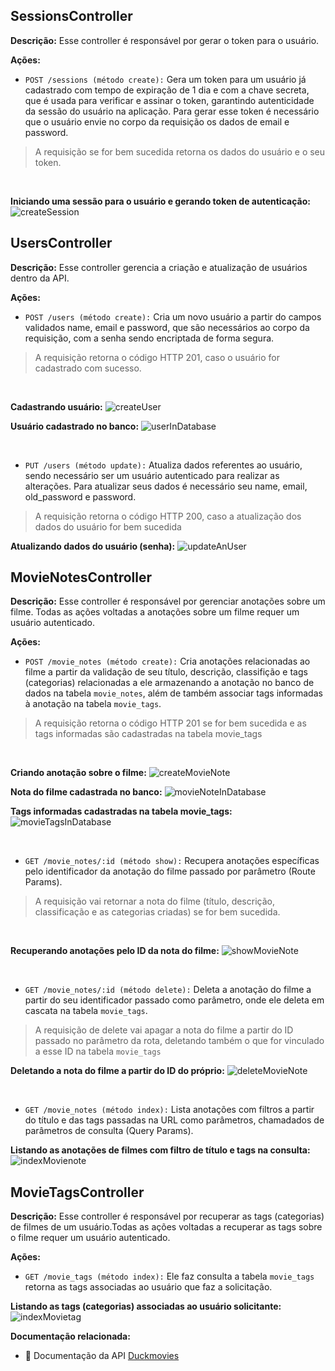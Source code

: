 ## SessionsController

**Descrição:** Esse controller é responsável por gerar o token para o usuário. 

**Ações:**
* `POST /sessions (método create):` Gera um token para um usuário já cadastrado com tempo de expiração de 1 dia e com a chave secreta, que é usada para verificar e assinar o token, garantindo autenticidade da sessão do usuário na aplicação. Para gerar esse token é necessário que o usuário envie no corpo da requisição os dados de email e password. 
> A requisição se for bem sucedida retorna os dados do usuário e o seu token.
<br>

**Iniciando uma sessão para o usuário e gerando token de autenticação:**
![createSession](https://lh3.googleusercontent.com/fife/ALs6j_HDjPDJRypjZ49D2BcDewnpfAEjrdOYv0yUS5LvjFb0J_Yzv2dNP97KU_EqGHf_q-F8M5MBOW8oM7qjAfNdWZgW4kH-qQ55aigKkIFh7NmyNRq9mnzX5sRCgGvPbssE22Itn_c5L71xBb7nnC6TNeRd1Pdg_K4mhdjZcoAItzGx7VXNCzdepGAaJ4KL2oz7Vfce6U5-ci8rHjOuQ9jfvAHYAYkKdBPK0ywNNVnP2qeSxTH4WVTWjtHpOust8AY1aQIQw3pyINZ5UnBYF9ZfP0IzG2Xd47pf3h_vjI0J0fy8Sgeje9wCr8vm3JwkJaqO8KJ8uH9IzqljZtTQ49z9JFhxFeLe4rhSsJWEQRB3IMq7d1O3NqHgEVWsyBKd6W8fNJETlkwd6op4daQJFrA5-cjdUZQjAHJV2wE4mTi185ZqFKoAinxtcbiHAzrKYpGsF6qzDPR13PjmtSSs0VTtU5hZtNFs6x3d2hraCwQ73S0buDSZKaHnBIHML22FcVK6L0opTNsPujoJAOKtYOjm3CrBgUNweoSg3l6GEXQL4_Lwso5rRHCs4B3iUpnOdQOcYeR4de5bBI4Yyz_IC8HL-O2bHNG--3DzPbwf-VyE0PfsQieRrTx_Ppv3EyRWPy1j1CFKgNIU6_gqhtwrC9VLB5ouuKtQPjtBRoWJR-uyd7IbRkmn8e2G37QX3k8ozHvExYZ6qcxwvnPim8WBY_Uv_QSUPwsAbeYYruRobSVSOdU66Xkj42ZS4NrI9P3MUx-Tsy9S7rhmq1K8NDviuBsAKNFzEgWyJ7DKJnUtxGT3LU5ZXwW6hpt_r9GfRq9TF6C6ceLXarnlSwZRShPcbaoAWZJSEgTM5-SMKIB5L1dyfuPayaH0q6Bd43uUUHFLsDN7NusGgOiqRD29KuNO49ggM0pECFmZF9Kj2lyae_AhX2lfZzirXYc6Wfk2K-FnsTfgyvKZOLxpQHepWc5HgQcAYJnJcxfOIkt36oxrgkDFA2gyz-ofkGwpb0kGeG8VBwnYGlbb9AOx-MUOQcFWGpm_6RoSHDqiXvTTSeMQ32lxNbdI6ubk8CDItsLNTcH3_objECEPO7Zesb7_bc_2csQpt-in8EdLACZikm1TnuHAJINvWfNVeWlecOoYZQ8Hg5ZormTa3Y2aQLFuFcQThIW84dZB7dPnsBTeeONhC15d5yCdidkIW5Bo85y80wn-QNShU-fvwkSAs5fzG_gumHLlVYlz_siL2sjI_Zj3B2qIn0-o8KEXoA4_3nszh9Bf-pTKrTBkHj1zDBRcufkPiF2L0WSfuN-NRKqzI2KDYvljmtzRgME5c-r2acv33MQdc_72C9FbAKxE3jRbGTM0DGiV4VyA4hCzjHTO4tKaiFUtR2mKWWmK3SBworjDdeC_N80PTxxQNneCRofCgu1H3LpYPEJU6BEzbGHrNZlpikBPLKcNF0yYLuHQbTX0fTiXoYa5qzD5xoxxEl1_0ghuUUKeokNEmT7iJDYEHlez-axPX2pcm7FDu6DKkJ6f-OggQ8rMsWUl25X2r69iMdzqwL9havIozPvUuGybvrFNvN56BucAne_ub8rheSWzKs5jSUpPVtKgcY5QhLkdw-0Klrcl8p6qqtkf9j1yZ-CC8g7IRSF4Q2j49HrzRR6yuJU=w1366-h641)

## UsersController

**Descrição:** Esse controller gerencia a criação e atualização de usuários dentro da API.

**Ações:**
* `POST /users (método create):` Cria um novo usuário a partir do campos validados name, email e password, que são necessários ao corpo da requisição, com a senha sendo encriptada de forma segura.
> A requisição retorna o código HTTP 201, caso o usuário for cadastrado com sucesso.  
<br>

**Cadastrando usuário:**
![createUser](https://lh3.googleusercontent.com/fife/ALs6j_HVtdSeTimLjNLyRk0GpWOadKW7pk3JuI5G8_3H0XmQ-RsM6MEUKgUhTVRT1ETFPoih8c_XHL79_uNnFuaamSh4j8qJpBahv3noDa2cd1OqV2LHGdWQ-Ib8DvY09Z0-bhs0mFHFDkDWJRu-kfhyFXwErzBBB4alFpXjexo67rL3KP41aP9atUE9ZErIBKcuo3w46NI1SCuc2St6kqYq2E74sOa5FXL-Rj7TYd_JB3HaYb0XURIwweg-1VjT8iG1EVZINxB14rCUj-uq-UQTYMHw4WkcUEIaFOEM8g_bZ-p9ccL5y5Su1YoLC9pYlOnIgxgV7Y1trTBob85cqxf7sI5IcrZYSYV1nmP5i9VNkQ1A2mQZIuPPXHZ1_LMsTbZpPhtjsbaQKmTuUwWhHj9iOwJCq16PvLP9GKG2qc34WeTSGP1IFjEoUrwDYSTLyJHVf-MKs7cV92U0vr0DUa7XF0EDj58y1myV-Ekc12u4bIDHoyJDdZbMeu9zXh9XaW0_Wki-0-BfHOv7K5XAGTqz4MUvIfM2k7EJoRLMHJn4o0ETVELnSUcMUfF47kdV-rjJdXa4tgvZsdU0pZooQmf65y_zBSF_zngUPCKOv743gj6Mqqz2pOwQZsjg1ILZHA6Q5ri8O3Pou8WuYuu4ePzdm2jV7xXZzugnlrzNk2W6SWoydLDH11XVUoiRumIk19Zl0PYwll4mg8bnMzdFQ921fcgB8XOMXkwHtddmkqD9Yy4QidRrDaylRh7rvBaYU1eC73xkiIIOQsn0rFE-NFyv1Wxozq5G6DhQSW-iuL_IUopx5QK5xkHo6FzLBamqwZ83dX5O8cO1jjauFjr0YlNv-RaUi63B8P9NwiyT9bGIW42yPzI1yljZu_GTjeeaMD1okdepETaruY7vOik3y29MElac4D0kSAZWnCvWA6wnRVUib93HJgMtE9ZvXSOGHq3sIIIo0ER0PflZRmvHr9OQdRLM00sGeeFXxgRelZqBUeC859WTUu34mhml1rhRxFc_RsHiyDEPr2PPUFogRC53bRsWX8k9xzdVlkhm7pSAA6ZeQGByRiqlvbdjbj4Squ2RtVTaezfJ-lGfyzW5m2AGcR_ubF7cUqSIbZqJEf_SdV-awL9udSNICl5JJTny-9TGL4IIr9c8UvoCRqMCVrmyc3JoTBm3JAflenS88sZZ49TNGTQIP96wpFHXb4uINJetOuSWY2TrzhLe_icr4GYDdpAtZNQpPsHmA7JGPefY3ZPNhay-kRwVoUXDE5ZYE5k3bv1NHGBjvykE4TcliMJu9V7mBI8rOxUnZU-GRrRxnUEb731UPTCGYA3cp77Hsu7d5IU3Le2SWn03xUiaCPNtRefnYiF_xerFn5wntC4DpwVVF8NbScVYVnMRQOakeh9PkmJrEN8v1g5LdnFJyer-drMyfxPiY0chTMqeiRLm8khXE9rlojSH8ARGJgpcjl7n12XJbQpkALw5_f3Xlq8PiY7HKcUUqs1qVYX-lhhUWDiNmynFBhQwnHDLrVqmoObQT-CU13Fn4cwMkYKNwUcz8Pk5-AVHKs8luD1U4xobeOva_iHngksDLcLYpXJzzUmd1luMnf7XU9_eh2XB9UsBY3pZ1HTmuxuhWo5TETK7808p0ZbceEVVAzZTFw=w1366-h641)

**Usuário cadastrado no banco:**
![userInDatabase](https://lh3.googleusercontent.com/fife/ALs6j_Ed_rPekwWLHnqilJ0XdR36ACS4R8q_zoWu3yzdRSS8VqO1EoWJyN_JHMkFhxXjJ-yKPyi4rZhD9CyWdhqE8MlInNCWkD8XYI4fCa9hdJcgM5wXG1iMEHdw8dk4Ao02m3s_nn856_aupDv6RrL6IiOT1H3v61_8jeOCxWQpnlEtijpvaqAIYDIHPNUKilJF70iP6ZV3DodXiN-NGTktKmFyiyyL5LLqFCMyGlyXVaKativKr1TtrgwIiHZkF8zcKv50UFKJfM1ZSIvy0ZFhNj5MxqPljL4toq0IFWzwscLpj0qNeQuygUpjFwlp6zT_B4hTdnxdrlErVcwkXs4uYs5vC6aIL9aUF-g-dOq7w7iKuhZ5aE3rHY9ohBq9Ht_V4a1l03zmyOlcdbcXm48uPx8LBjIe2q6Q--DR6J63qG1196-A1mRqttWJ1v2Xocaj_XKc9T8R2_onAnQseDVh32zpJ8twfT4isjh-a7YKDPr5vqR2LI1LSt-n_drH5MZAmviuhtarOmM_M0Gbg-Aan6ij9O0kodu_V7jWMpyNd1o7CXpSgz0CtXLNTOERwxWeSck8hQsW2PczA-ri-988tn-otrb-ApvNLrmMSC03xxbOhB5-GNFI2cysg9Acf4Vkp2A-UqDwpQVcOjifVowUHyXnnuMPMHOHRHOq1DT8MNBgaqrha9GpuaAzvjRnG-8qN1jCazvgs46wYk79mBlIvWcPZilU4o9r8zZ9xO-DuOnJ6RTL17L3uaBXAmo-YYTt14iQ1QKSgj_P6uLwWCQTiM8TxS4YH51w-dZqT-BSA8VTFwZDH1qrq6GaD7Xz_6Wsq83wo1xTg5n1efRouOUuk1jACgmEjA1FWfyOiCVXg4sqXe4yy9jCYcsdv0qFxXGzzxNl-SPL1Oxtn8-Z9NEHp-fNYzI0PDEixAH3lzkXwBzyznii3i2tVeD9anErF4dzJnIm6GZPmZlDFKx6_DEwufE1d7jXCcnNHfy8K7lmakPsDlygXSsfgZBqsI83zRPZo664ls7Ra779B-6I-BGl-yBhY0aDBgwnmJ59jL9FQLqNdIyDDKiJuwYHefakXqU_3h599EUWeqFXrf47Jl1mxw10Z1ncNQTqA5DCftyL_C1Q_hcbq_JxFYCpb_zfJ9eoTVgEsSmc6DnGLYB87BcLZfxSKFBRZty-VkF5m_oZye5vxQAFtsG7A0Mtp7Hw2-21xJXo4oi0qKm9sPmXNTHnBdRP_GjRyJ5I31DKQ0xvFgqrhBahorEkp6_EMjb3CC9L1VjrsxHJBaZP3ftUywooqCVp8VMwmZUMKNFzBAIuHxdAV5vW4oXjg1QSJV4yrckddnPqeiao0Q2xgPG3uuo4aWwlglgdpo-j_J_1n_E5CqSI7rcARRB_oGiZMeC7aOjjaOCz9qZ8Xf3sefj7c4HKWM0dVW45BwXUK18BLK81bMI4ai349gR4JeFPwNgJHsed8I6UwIO1kQ1ZEUZZ45FOXItTXDA_kBvIU6PEF6eUA658acceZjLURKTija4GNuWbAv2CUElb9uRpT7tUJtZgAQT11tu5Zz2fewMKPhkXL7lZdPP5YCDH2GZ8b-VqfXD7Y07UFvH-bFgiXN53QKIfNsaUwd9XSkQuNUUDhDWTJ7OVorg0xwOax0ybkoc=w1366-h641)

<br>

* `PUT /users (método update):` Atualiza dados referentes ao usuário, sendo necessário ser um usuário autenticado para realizar as alterações. Para atualizar seus dados é necessário seu name, email, old_password e password.
> A requisição retorna o código HTTP 200, caso a atualização dos dados do usuário for bem sucedida

**Atualizando dados do usuário (senha):**
![updateAnUser](https://lh3.googleusercontent.com/fife/ALs6j_Eg7ChmUgAYexvU2Dk2wJKccdRYJXgyDi8A0-tIBkarRSUp8ZKAR9T9d2-4WSpcn8TsJ39sNVa9D-70epDVlJPBmbA8oLKY0vzpIN5TZtDNFn00tu9qc2ZgHXzDXbUqYbiXpffWlEMj_FbAwvbvqVSXlfj1As7PRGV4V88k-g0auXboXrAXIHnhmNO6_uZxpOXzMo5jrFKfyeIXz7nbd-uqvMq7TDnElM2Cpv9YqJUseo1iw9JtDKuR9mug-lqmsJtOlQpYSrHciyPkk01DN2O95J8mJuKE9VrDBe1jwvtegfABujHiprexDmCvy0yZmQ03u4Un00dOTDPJSQ_f_BdJ8RbR0NHgiKV4QUPcFUuJ1ShYri42pdfo3VLlkNxanFl6yA9AlqF3rMjPAWwhTuVriva-DnbhTS3JWhvMPQQUGS07y017x-_jdv2DjGom0SFohQVFo7ilWv_cJiVK_ZN0DLWzPQiyJpMN9R2izcO_yrHFA4tbrROAAicWhPaN0iuww90LmKn-YD5-N8cmo9PMAXR-Vpx6UJMLlNnYKMbq1DhgoEoiXFJJZq4_3I_MylDFhdKol7XVt7pjvH4Fk2E62GRIqi65e_Lw1HHewvD_vpLC1GbRhRsKV56F6JpvZh89XjSp4bu4AU02ZGj5GksXQN_tDqSXlqrdtQbjBdU5WDogvQmPkgAO7NPq7BdBfTK3busfCaTonJjHHhOK8fOF6Z_F4lYLTwASxurrIOs4ltVDS2ZGJLfM2RxYpRJS9-QIYjt6eZVdgE-vbFeIuTS-YlI4nzqSZ5itcLBqZXoVhyH6QyTAA0V2Evao63zboGJbJPGkF7TCA9A7Bl2JocOcwyt1JGcRwYMKZcwMrBU3jEaAmoIMcKmaAlc8Hcte-mbK4lLAExPbLnDcpxKX56vZ3Wgk3MgFNmogeWIBCmiNV7TtUA2dEMg8Qpygf8YidF1nC8IdTPOP9SiIAoewzUr2w3uzLwSF-Z2oE10AUpQZEuGD7mdMcZqD6k54huQJX1X4I-DGBPviL79N5PoZyrEKiT-WJCrHAt6eXFZQS8ycEQNzV4zhODwlzB9E40NxGXZUnGiuGHAbvS0AWSR0aK7qTlNVrL1NlU9LOfBu_SCB9agrXkgoteQqlVXEsHCfd58AkJjP3lCvq-IwPOc4BP_3NgTakdqZN0Pz5LUUX8XAN80VSqkYAJ1QwIjcqgPTWIvlpRabndtbODDXfdSqM9NQjJN3ol5juBqZk7gGPIHdZsTm-7n7MhGBYgY7aLcLla5xGsR5V4FNrjIjf0Q8KBwmX1cCT_rTcI3Egu0Qs1sslM1vGkpLDDdsjCAWLjUUnsHBl7rJLFKG87sq4ck9jsLtXK0sQghudCHM0YE7nWSXHgZbrMFsWEgruYyJdTVBMw0JJdDNo4JVOErlL_Rsga-5_7Qqkxu1fBWMgUgC-014CUpLBOD5dkikvlvqAM8YJC03c6LAMQZAgtY0DAn17PuQvtSPgN9rfyQuq8TTI3QjNuNw-R6gIv_1DJOrxZFcclW-Tqb0MwFPlFG7O_XTi_lKfua6KvbVBw_zLDHFM0PdfI68yfOMGH2wR-TKE2p4635j4JH6B4n_d40Rmqb6sosZMfKfwQ9TUXIuKYc1u14ZGgPBgcWZPJIZlUQ=w1366-h641)

## MovieNotesController

**Descrição:** Esse controller é responsável por gerenciar anotações sobre um filme. Todas as ações voltadas a anotações sobre um filme requer um usuário autenticado.

**Ações:**
* `POST /movie_notes (método create):` Cria anotações relacionadas ao filme a partir da validação de seu título, descrição, classifição e tags (categorias) relacionadas a ele armazenando a anotação no banco de dados na tabela `movie_notes`, além de também associar tags informadas à anotação na tabela `movie_tags`.
> A requisição retorna o código HTTP 201 se for bem sucedida e as tags informadas são cadastradas na tabela movie_tags
<br>

**Criando anotação sobre o filme:**
![createMovieNote](https://lh3.googleusercontent.com/fife/ALs6j_EngUM0YYWf0noWRnNZa3JhjYoEUiDZ1zlatOKUuJu49zr_-2Mn95B0gR4a7GkDogxr7WMl8nAWajxRWpCNb9zKQcCXwhusPuo-S8uBCjjOUIjJgUvw3YUTD29dSriR39nKjNZY9UrjH_ghoN14_wrsyov7d5QhK-XjpODA4xFGUdzX0-5rZOk176cNPn4zhBGkEHV6AxLITxPnaIxFNaqv54ArinY11j2QRaIfta3TP9AIk22cMscVjuVhzZgTQtPtFGFOJxKt4ezLHwBWs4ZY_Sa-1aNnrvpk45yKOyTAsAvDjAdwgk03X0Ubi_8p-dJ5fb8Xbcv02BTbkf2yiatjaPyMSoYm2pZeUKL5jHU4pOS6QYoTY-I0Er96zrbvWO4ApdGQRQG6u6_sn5S2GjpKGt1TLIxQIhoR_5koQXGooGievAJ49CqMwWKtqGos-IkAbR0OtLu7p8px-_ONyCBhpTAnFz_QrIgh86N3xEMzk9WMQi5Y1qH5iNEMtfPDErqhJAQYXZVYUcc1IadaLcYdZB_qtsUXB79IvuHscCo-VgoryK09jM5P5kJxT9bvvGZ9eK7DluGmZbCdVOtSawtphTPoqNmyvZx9ihNKpVbYLpzIxcoqOIMhXH0COiTLc7cl_ZKAw5aqXhudqLTOFx4lzmB8ledtXi08-nx83qoucP3bvkZPHFjCvr0OAl0eHGFIqXF_ebatQ1GBKMzrgvUK4rwhimyxcaFvM6c7BRWh-WS6dbDezdYZaxMSjFK4T2-C-SmOm1VeEMYxzpVumlwkI99LrUjHxFwDNCkFSEBcAgi4StqtfY062QbPT7y-mAo9B1gDQQPjA_KeNdajSvz4cuOOBCDzTkJGIcYeo6ErQam7VDOojPEMJfnJ76kU9QQO3nQ4noFvI82NNN19PsHA3qgdaeAiipNN0aGTXlWjPFi1zqSWjCNCRsxeYgKg5Tpa5b4yUwPsUfaLrp42UralpT-dyYC151YHt2pbDaxzVmWlHf9d3VoREhvBNT6FUF-GBVlTQpFwUe4MMGC5ey-6U4-R6RAIY_IoqaLaSiRj3FjrhvdsrlGgtd5pVF_u5JQu6mjaH55-V7AkR2Bv2IzVXWfZtyyzraXZqVH7zCpEFCJquj7nCAgHA3I5AjXZicZvJGoOZ8ASDqEHg89j6CrGbsdQvZHC3JJpPHpPu6bAH7gTm2eJ1PvdzASbUNd1MfNNtD7Qk21a9lSiqfATdPiiNTdvlLT8M3gAqmKcqgUq0bv7ZuLH2BMizdBInz5jZI6IbdJX_JA4aO_h3HAmdZB2rO4oeB_1pVXYWkZAFybphpZAyoUHT6pYa-o7ubj47LSY9S1YDgWX2ksiiOOi-DQaHFnDzrlzmQ9QCoZlGc2jrYbnpuYFqIx-H5gg6m1QOfCC6wtveWMo0nRZpii506eoDM7R8537UuAdYXlaFKvqXob0bBuolq7o_gUexw444Aw5pVCfiuuDk2JuDbchtwmdpchTyiL_KlyzERKyz6cPvAQu4gf2gaC1HcwJu2mrGQ8wVNHAuKgyM-zBpQNk1nNSuvSvmEcSqh5Rcl8cbVuswxu3WQweeZh9OS4vylxb6vB-qA-dpFlMDU2CY50iKSYbTEG3P9BGV3GLdEYip7o1io_Ce6nc76ElTg=w916-h641)

**Nota do filme cadastrada no banco:**
![movieNoteInDatabase](https://lh3.googleusercontent.com/fife/ALs6j_EbJThy0ENcAGcQBYLtqpfOwi0c4yTvhnvK2nc7D1jEap0F2fXHOjwQRHQnZ06_5AIp497mpyXA7sBQz0YPKKm15cEI0gixGuoR-SHlvJHmO-UDlzpRsVxNtqLhXsMSGTrctTgWGo7LLtOJQxBr9MlDgl3nPx49gzIybc2HvyvgsvMfwsJ_Mbd0WmHsCLyEDilcpsHExRhnjUv3JuRrdpl3S3eq1cQyY2XGyDsBlM5pQN6RUWPJwsoZAsJyQfyTW-3Oce0f2ojYYOX990hqlLRyOkSW0_ljXxxBv1NWNBl0_rTI-hbEAvkF5rtVLwIIJdDxJLk39OaN0WHpbxIOOplWrBp5VKM27dKUEPHnUdTlf3-wORcR8c7hQBPNfGZZw268W9jlC6kcuBwl4Em19YwVEKz9JIsI-KyefuRVGmG9CgNtx8ZcilVMJimIDpqcCVG4SkG15Bja_12K4PC0BvJ3cpByef3GbtLIwRDdrr8pP4h8Cfw7l7C232mCL-876cJjhFe6pwENNbtCE9WnbWBjqlyTXH-W2Zy8adY0OWJSvohnTPhQJv8on0uSzlTah2urD_Jg0wQx4M3FNClsbu9Qs8HpTFfTZBHCE24Nk2GXqi_T5W2W2EbNBGl0MOB5knpmOfQvCE9umBvE6ryCNed8eYRTxeGIpmROtlVly2QpEwocScrFmIYzXJ6HIUDl0xrdTijyHhkmwcatPi_WS1jE0SMiTAhhhGgwb3bGoYEQjPwkCL6hZ7TLlFUx1oSo64E5n17xngcHEofVt44jo1_C5h1BBc2zPxdKGZ3RUPGMR92imbr3Bfg6uQ9_JDfYsrFLxNOTxyerAjTMLjGOC3dKl5jWTG6eUsdPM8iNh_tEZ2nltDperTmr0SnKdAKxc_-L9q0mDjxxfs1CCHJ5iIjQFGtYCNrN50CfdHxgW8IXfZOMVi90gnKIILKP01dlCL_k5XJKicHFvXnSrjhK9L0lmD60__dYusfvqexGZlT44p8uLyFsUYj-q7TNnTOAIOtBPLLz86MJKu_WmOA01WAWXXiSjnPHOZ7G4b_Hm_9rrETxDToosdjKXB55wjjlKJ7v4FqTKqWfjRKRcHahAMcYv80Z-GZY83U7jwFVqrre-iqx0CrYZu7WZa64Rs8J8D0gtvn9fDgblt3OVtn-noo1-H-qEe6YN2Y0SGWosMI7DAyTqLGQPR1dcktksCw1yxlAcQdGfEB2V3atJJT_s0GCJOhtC9R0uLGTnUJR9H63LKrEhury8xaNPvM5rjFqXzs47lXNh6bwUJfbtV_Wcx70_ZeUJq0huHk1oObT2vEzQqrUWeSrUaUgtgsuDTo8Gb9Sah-3J1L5rowgHTt-VGt_GytcTI_-xLJaKEyzIaysFlHdHbLt-DZRheweJ5Y8gXmKu5Phce0zSZYtu3p4xa8-tRP6pgfu-UORrXsbgMVGncxsGsFwtMNgb6jO6G5lC3sSjv5GSh6-OiysY3C803THwrDj9UZDL_2u9siDU2aZbHjlPOJj2Jp_H8Hx4cwk8OI6yibSwGIkUxaP031QisRVgueSi9z_BC364zyykYYG7UjPrhu8tliOEwMh6gXBw5W49w8Ty9xsM8kfqF1TnyQcYyQMJBAu_FJ-CFB1n6n9XKFI5t4jJy1olg=w1366-h641)

**Tags informadas cadastradas na tabela movie_tags:** 
<br>
![movieTagsInDatabase](https://lh3.googleusercontent.com/fife/ALs6j_HlvDdF8OzLEnUH_PAzcKB4Bg207I2wl2_if45cXin0Dc9bk6cPVeub2nItiBiQvzfX7aXwuPTo_4JR1u5nRqZxHjF_z2lvktZAJP5W-6htdbZIRW3UiMD6TW88CbJwpUT1NtOZx8rVzwe4Fep5RhyIqOwCmuq-VSuCVsQmRMAJvZy6jC02US7qpqbdEk8Y4KiYJzTa-hpi5h7oN15BZLGe7l-k1idHpt2QT9Qb2Pe7KLsGmkODhp573o-uv87jxpgDmzy41I4pj7LJOaiMqiN7lqTrPREDpaUZPXaQw1pya74LNkkty536UY5BETX2Rx3Gsg8LyCb_fHkv9dchR3RQvk35k8MrW5DeqE50F_vr7EpZ8CjL_FaSsKCvBSG1EzR3XX-7mL8R34yky1KxJ_dzyWaxcxxWhbXdig_qy6fYb1ipKcfmYm_Yb545vlteuUR6bCgGRA4U5gykudvgIZ-qCp7Ufb44izXkxP0HWoGO9kAm_mPh13bq0jVoR1lVdWvNtTnR1igLhwefeV1Upmeqs7EIyxIpONy-qeBQOoZnHZdMUM-evZ6Y71ESCMk8vuFOF0Jta6UxW93q3SdIBDU0yzGMZZlRErO0FDL2QYYEl6GnP5RyrcTu8aTRd8CjAT7cWZ-1hNiAhiz1nPbpbdl7CRUkdCim-urx0VEwV5WcnyR2r3dBIUmf5t3O9ZF4fHOGtgUrcRAkoB9EvqPMClh3FyIfjjw4IE9DWTmLp-mCRoBFs9Q9dBjnnxJ-NOd9CwVC59ZjhnZazSKX5UfGnR8wykZYEZeiobWVrxaCsdY5XRV5_Rz6RXlDPjO9m0u9X89LlwDDUTJj4p5h_abkRIW_PDAzY6DY2JZvCZBMeIDTiASccFw6db9UoF6c7-xofQXpo1_3DStGyhWyLENMPlr89t8F6P-Zg6j9UsAVZEeWAkjXVKqYBM0l_FYPcZbBcWI89W2oTrCNN5vWmNqv8K9oUKX80MlfwLgh7-0Ow0ifl392L-JOjWzHGla870ytRMTchjuF0EGBxtdUWfJxYQr244rn_SQQdkyWfPz6GR2PZoUdSyS7inRnZSL-3sFsFoNt1gQlUcGMIZgAz8BJml6QB7j0eRd4mfHXCX7IPrzY1qJPF9ELYRmplpOn_W0AxO31-TAVkFU9NrOaqyQQSbp5fPHMQI7Ka1FDOpEpGrch3vZe5GSxfvfakMAckV2-g1bRnd0qF4CoDBtVDHjg0ue2Z4c5W0Esf532-CgRuGIcE5ypLmDniC59QiA9Jbq-GhbcWt0LAzZzmI-G0j29YN3eqvn9Ic2LZxT_JB0XzQAqvYfze_btUOCHSiHJWfbulGjX25EzzipQ3VyhKeggdC7yY2tedawfV-8Ea3BkNMsPA1XGt6Xde5z4PhUJet7RMVmYmcBGDX3NOZU1-a4s9tjOTy45SGOKLhCbj5IACayPU2S6xnueX0u9MGNbcxON2Ksg3A1lAAknSxCB27UhcYUnlHW4FeuzRPVoLlzmtYNeOaYdCGgUWMPYLR37V5AG4DBbqeSgAlsbdAZzUlIwrykyq7r3ErLtogj9S8TDiNOOCeHhuBA3tDab7OYMggOA4bhYBWX-qtXY5XNGWML3_4-gr_3rxnIEAmZAocE_npkBRMiqSeW74YkZz3U=w916-h641)

<br>

* `GET /movie_notes/:id (método show):` Recupera anotações específicas pelo identificador da anotação do filme passado por parâmetro (Route Params).
> A requisição vai retornar a nota do filme (título, descrição, classificação e as categorias criadas) se for bem sucedida.
<br>

**Recuperando anotações pelo ID da nota do filme:**
![showMovieNote](https://lh3.googleusercontent.com/fife/ALs6j_Geqm2Sreu2lfW7MS14ySLl-yzomcIuw2V7cr6oXhVZEJo5jlRrNUWuMA5rBjjtu2nKq7rvNXNU_ESzh08zUllPRTumZARbOTA4d-QK2rOlVUiMtfkTXfhFY9NSD-ljABWZZWi8wiMbdvKi6cOaJSb-c7RjXB6Ko9gy1iBYDnP2BNHMqOMFXPetBzSmc0op7RsbIZqhd9Zzmz0RjJlh_yfxou17FUnf1-aN8A1uAA4I9kUdg6wBu6mDp7clor48hTXIzO4xDXCsUyN8mbjGpFw4GYvWtl3WYpSJUgD4FTSuA16QKJ6friLY5XtVP_idwmrDxEfsS1H2iLePguvqY7PTCt1N1y__NaRoiI0PDfq7rC8yu33GbebollM3a5FJuOJZOjJUMbABL_lSZ6QAIyMbDVJ9qDWqtusXYwX3Ih3wRRvsjwU2pRcKb7xRWojPRfJx5-P2E2wDLc22WyjvZNAxD6fJypqD4sFYdRKpSu5Q-Mk3hOzh3nGGMrOyx9qISicOPMNbYvjq_X7tzJfVPKsQliA4lVVlrK2GqJzzhbmb89o7iby6DU30Bk-LKbvVkmv6zgEcjLd_6z_90FI0vXf1joO09q1jWP-EUUr1YBkaEEefVKX-WnkU6SU4pXgRPZaXGaaGpNnqJpSqJ9OW2WiBIok32F94W8IZ4xYPqSQ8IUCMbwZcohyEhgnegsMjzU0gumf9L0OE5M5FnTjC2VsTx6JfC0vRaY-wzHqhXLAG2gMDVNXB1yqPSf0KGa_NkoWB890hU_rlbpmaVlQmEOJ1XvXsEoMhhyJqWqnmzMX4gK93Sa0cih1OlqKBAUhzmJ3E4WFfRxrWGlq0NiV7YNowzHuTSKc8wdWuyKRWU4RZKQ3ih2EwTA0DIl-pVIXHtkvMmBmO25aDNtE61Igv-TiwOwfDh50YkduCAdU0SvULEdlsY8RRPuf9tRHZQuqGdAEwYDEnvsOShU_VE-RmedJ1eJatQNEbjEykF0UnDUXWcMJn1xw4ZakKQarmJuqx7yXR2DSALfcpA7qmZHyixi-9sTI4i1OHo7WIRBawnyHtqsDKX16mY8Qa1hj9fu3aM04wHDdKU6XHE2FTIuBj-4cBR2gLaCPOXpisoFYpZfg4Pco14JqEBFCq4dKVJXVK1ysnTQJhN4r5vkTVHJCJVvZqnK0zujBQfeHR3mnhtR7NEa94s0Ly30eQlR1Kc1H1llr8E1RLQh1ltOMsxRmAfwKf-o-dfrYXfxm4B-2wMGC-GDDdZrxag0tAUsWOZBzV-Xr_F-Cagohso-sqf8pdGhvW8IgarHp7FxyeYBynr9auJwTaZe1ZOZynLrJSbIuP_3_nvoRfsMTCMlj9BfyD_v-IviplTaiWXPgVnj7sCS94sHGOIzbF4uZ5meW981qcm4FwOw1mPsQY8AxUr8w_uJ0OnppRl9eIDLz6p1zZYTmM-kTjT5JYRYfdTx29g44TbqsI83fAw1_7ruDZlgdufyAxiTR1r2ckYw23pQx0deoKPiMFOuo8qN8U8wC7ho8Dq1Hcu9Fg4zVGG0MllHZ9iejWg9g0zntds8hvrGwJNJyHjOzv7RBBHezUVqwsujHf2ET4EtE6MmaaHy78UZhNoiiS7q6Mxq7ENP4TrguNfxv1KTIgRFTCeVeF=w916-h641)

<br>

* `GET /movie_notes/:id (método delete):` Deleta a anotação do filme a partir do seu identificador passado como parâmetro, onde ele deleta em cascata na tabela `movie_tags`.
> A requisição de delete vai apagar a nota do filme a partir do ID passado no parâmetro da rota, deletando também o que for vinculado a esse ID na tabela `movie_tags`

**Deletando a nota do filme a partir do ID do próprio:**
![deleteMovieNote](https://lh3.googleusercontent.com/fife/ALs6j_GT2xRHtsWEXuvs7Y4YphMfSnX6j5KqIV3be-qn7JxEDAz5_WeF7XfFJx6ptC8j4FSrXZYxjwCOD51RQhNseXHO0f_UsubAWrAoAerewpoVmI-ssWd2dEkDPK4bDo2nWO1r33M55a-aW3EMS9epH7q-FUIsBh3-Pv2ElGroI8WbS99J_PX9k6h_y1Nku04OKu86abf8cJhS8qSR05twWRcOtSArfb9MRmyYoggr4mgPhan5nvdNLJHY-QGQiTHKdDUpvXVBaJJtZHw__cBTOrhyWPsnTcfoa8ca5_TJM4vgfNEA4RG1JHYNV8TNhkp0b1qPlTh5lere0jGcFOlZ6nN5u3otq7SGkYaCtsFd2_d-D9GGrts8lTr6b9W886y7I_CTHT_WcNprCCB6R9sPPLNW5RjkDFrHCx5J1NJcF45vFNlxAnKdj58fpl3VbITvf8iTdg9j4PICuC7MQQqjvLwLbELBIJDIIWT_T4bqm1pIiMiIdDWpMs8liVbo8ucyhFBDWoSBjwE3nfFRuJZcIiQiKJLLcmv2gejf-b0xJog-Zk_HGh9hvcyOCxEVRMSGFuC7Mjl_0eeJkqtJfw0OWDzFgj0LrhqnYduH_A_lU-H-AlzyB2mU70QJ0MQtzr-1vA9tOUlOA9PMAf1bEVZOt8V-duHm3VvlhGk5ZQZN6TpMJlDWdkDWMEdAFvLJ7e7vSZGdWp33dMsaHizOllVtygV4wnUGdn2BdV2HKBCGUmqYOPXqGDeVZFXoRcjpNatoSp1T6CqnfePD87MtTPYJdzBcFzs8lM8Dh5NxMo1CkPGTL_fi-_PMx97IvBcW3HZxcXf3i2Cty7BFbIgBQZ6jDb81hxrKI64SeA8w_EmLEeutKn9tABwjVEnOv5VOoIsmBEcfCkJ6Cf6Olgnk9JGzmOEgxlMkxN1xMXBcjCIzHqRW-h9RUhzlGuBlZNYMLdCHVNkuVVv-HQcmIVrjVVteuAt5G8m0pUQe-t38kmF1cTH5JJKyUi5LbBM_XrXb59CgiTeyN2YVoDChWjc7TA9dQq0952SqUkeaKb4Amwr1Vpm-6mn2z7qsBKtaXaUMpBZ0GemsR-2AnXknfb2rkl98gH47kFVymiEp66Pj4JMmlDkgdtmnsBMoJsx9jBMzOps4nLupA3XEDvk7YuzEvTAXmWDBmgbYJMMOFtkL74YVuOoXXkE3gkhivVJa151dTeK9t_cKecTV3BbJB7MtgO7hMMzojs3r1JuxSL8P3C_eBxvWzvoPNpmEF-aT7dKLIBCdOgmnpqCR9owV1eQoMdyYr61XM5WVPdIGk54TC5iSNIc6bfDR7TOnQ7FXym99fxCu6Hd3W6QGXu-6anibMfToaWDRqu-j907LlxrMn0gU226DtSroHw1ImRXFXM8IVjvOc3Ewnk6_hv0B8GSYVRzBEQliQzG_pUNfc-EyhQH20SrFpRTW-fZdEU3CNRXYqPg1BXTzWIVyTG1a67d9Bri8sbu-iwydc0Y_Hi2H6USPs18NKOl0nezZeLG5XtIHb4dlJ8erbaSB2IfQ1hOfGd0NLfAgM-vun1k0vOVlY5FpKXb4zefzR_XbPUEki8YjGR_m315C84HugR7VX6vbNOPxWD3VE5iraRz3zc8Pg_lthqFGXttxCvxDiTZMueY=w1366-h641)

<br>

* `GET /movie_notes (método index):` Lista anotações com filtros a partir do título e das tags passadas na URL como parâmetros, chamadados de parâmetros de consulta (Query Params).

**Listando as anotações de filmes com filtro de título e tags na consulta:**
![indexMovienote](https://lh3.googleusercontent.com/fife/ALs6j_Eccf6I4LAPo5TJovIrEHno2UGIlwx2_zSEDwi8Xz5u-lBfxpJB6Qh1LiLdJLdbU7uOzoGQjR7Pw0E4q9A-sVkd1JYSc5wgKipPz3VDE9cVGkGxMKkq7ItB-MqC_hlKrHBfpa4dxKuVtMSTv7CHng3RFE1hkmb2pPNS6AxwJFixbCQMlO3CkBNR6Gg33lnsik1Hn4FVTtTPMaLY4ioJ9CzBA_iA1UPvbz7eD6jDbBzFGAeh2Py2gkEq44Gy97IvCNHIx2dRmjPSvKO8KUmiiB-enXnJrO7klVmgPvhGgyl9GSwUjC_hN9ZpY4rL8LkBgVHKOS709uwnh1GbIctP0fhhv9ds8wnzSs4aGcOb5-lURYTvVvuCD-_h71IS4MKwrf4-dJFJgJDMqyr4KrfrFUTC5Jx2_ozYwI5nSBcDK9lHxklHp19qZ-4IlusvarUOnIjUO1xytBl3D81dX3M9AzGMeLZHVj3HWoATfLyIjYIEkO4AVnOJYkvE0BtnBScb285i8T9CDY4qeN5lutVxYLr1gPCShw-dllSyP7S-rWP53NlYyfa6JfquvUkHiohvwccZgTU6L9HUUi2S_YBwnNxLYkBuFvSYDjSIMedJBjX4mszdMQ-apbfM5xcMNowQPiIQUnheUuBpQfpWDcc9EDMKVGQr6oOP7W0x4chPaIT95AkRTOR1-AT7lVELRVx6SBJXiKVcunovdGvkPeSeYhESdgAALlRA1uDnbBlAPjs77biJQ05KELj7kHG3k27319nRIoQWWKV0xDc62z7skzz0UzOixiI4TSxit3ldansbjMqj2ti0GAZo7xDUqVVEZ26nIvK8OS-2OgbL5_AX1GXJgP9PRFPTNrEP6NueMn4EPsQpDimppeRcfh4RiKIskxe8y0Ok0uEPngSXiuDS11Qh9kyOpT0KqfEA_F2BaQQcuNfyZBrRNW3N4RdX24RVmMxuXThaIDbcQexatVH_xgS64PjqcEn7eZ3A5dfctRpXw0G1e5ry2OKEXDKR92_hrWcvHnJUFmuY7hmXqCAGahqfHUCoP_sSTK2r7FXMQYUqOozKuHXaHbai6BLEcleLundu6Cl_YbpFL2LuNwAXPiMyZBggW2t2q-YC7iCjGPOnx5-WEFqJMe3C-YNlYFEAgDn0t-CNkl_p55b56JeEKRDtvGkEqyAN1mY8etrpSfTGdb1Url7Z2i7mUVPnWn3bgnh_75FZ5Mqt4CW9TSUTo-m9P8XLILioe1kjYZTLbcGv98eIgayQb_alFCazajT1jbhzVzS_hspDcZ1hDXcbB-4_6QkcXKO-ZrK1QvyQR0D5yrzETlwbeXnXOsWOTn1FqcOPAR3Ea80Z6gEB67A4gV2o2sj2pJFvJwNvo2oaUUmfu1Xwua75LsNfGrsMMojRVNNqyf3BfyJC4thtbx7lUQIMVDoWEkfBrqCMQOU82BUqtEdCirBLMS-C-tXEJ4iidoy0sE4Li4kc_IQn3FBpt3mT_zqKhgdkO0d707HKMMEYoI2dPkBAgWrEHAaT3jyqRPDPH5XAX3G-zNH99h4uccUGjbS-xNt4tdNsLQO0ZSS8EQsNRoBZvtRwMZ6Uti_WqF9dti0ht8jFeu8pZc4FiuAWafvbwdoRg1TsH_F0cXoJqWVx8QOgkWs8lKQ=w916-h641)

## MovieTagsController

**Descrição:** Esse controller é responsável por recuperar as tags (categorias) de filmes de um usuário.Todas as ações voltadas a recuperar as tags sobre o filme requer um usuário autenticado.

**Ações:**
* `GET /movie_tags (método index):` Ele faz consulta a tabela `movie_tags` retorna as tags associadas ao usuário que faz a solicitação.

**Listando as tags (categorias) associadas ao usuário solicitante:**
![indexMovietag](https://lh3.googleusercontent.com/fife/ALs6j_Htzv3Mcr1Gysm10WtI6KsMnkKptt-mKcWWRhmMkul0gQfYn1099KuaSjA8fCCCMTNU7PkVzW0MQlRnfKZswIATuBwv4GVqLD6gAK1JjDSQnFtjzHkOoaOa8gyedYQqiI5Oy_71HRHn7loHsaw-LbJVJ3m68W1qyOJT1ez0HEhn-nK_1_y9JZDz6oTsAoYvqwk3HUvSzBKu-XY6YQ1tp4nDDEVpHLSTi6Yy7d8Qc317dooqNdC9WieOGrV1Hw_iyOP-kdF8mIzgA3ZcuCNtGYl00jmqVAA3Q6ioKXooNniMbpdCXBhNCKfRa3LhmoBzl6NxASYj6yIheZfidQhqXzwdSMcG-gOhbLaWEZWKOaYUwwqnwrzulv4qbV7qgsdsNhMg5DXRBe0jnfO9_qnryEeLTFug8kk-EvI31In64mmfWIhBQsB8CrxdMhmm9MDKlKtR3AhoYFA_e81jKamzZB7BzMiQ8YyxgrpcU7jVudzhR9SY7FLOcmYFOp1_WZDmiyncn-0fd3r1CeGGv5K-5oKl6oIaYoyVXkrCHeqNmfNoRhNCz95l5inD0I0ji2Y4P7_fqer2mMSjqC8Gc_V5JxuqKo-vKnOsxEogKI3r2XoMlV1tpX4FA8H_zlr57sm4Mv6MjdwHACJEzuYpMSnETxs4wanVUTly11Ihg-GWC78vS4Pd5pw6-96DidUtO9NqtzN9MLjZi-s5RwIV9MWF2oXk9LfkOc7lIZpDGONTwO7MBAbVKGyPHCf7kbNFMc9RYSnQeNIAfp5nsseRzKqH5icOUpYAxlb67T6Ux2lUw80xbnlqmMkNmhp5y3Ok_Lo3UDwp-AVVkqyO_u2m8yTfxgSrskUs9Lu0RgDH9PWtcjXvZKefrE5H7sgZsSAfXF_pMfoG0mOa2OCcEgdjqvOdxMRpGid15N9r_IEvOT6LruJNnKcl1XrfzqvEtkyux7W2TEwGBOwUPiX-bYT0oZzihw_QdLpvUPWrOZ_79iyV7aZ7vl-AciJIXfYQmi6xSjTdeerCw_mdv_vJK5niCgsfHC56D5IkeGmlAeVs7BuBgoFxGkjGTrxaE3K8DR3Bm2qd6Yub3IjkIu-1ynZISg0FLrfFTy2pfFI0z2gSD3VvJR52keqqZnai1pmaebYzHRqjb5jeOKWkVbAeCUZtkb1P0tYcolG_dOdCGiffHoKurspLqa6FnRS54QsfTCZzXju2md2pUZ7BKiVdW7BN-LeKRz_aRW7NjQl5x5YkZoVtz_rFz2RRJwza0x8kWvW7CaePdP16qBQ1n2itxkPMGiLiAc6hIRwoSUq0rdiX2JpWighytREWhGeYW57YL9pkBbx-Pc7rYWH9nx6EUkjKRYlv6rMOAo9QnhNMpC3mi1EWJriZVTteWnC74PHMk2nGoddBRNlIHTrvWUDjeP_zhTXBUbjcPpjQ54Mcd95M92KxKreYBdJPMI_GjCmH1l5vJctiRKZbMAL9qxyVSpyYbsgDmjaIMgP1fNFvPqfFmc-HFbRwXR7CNpRcUCCHJa1OTB4_IMAxlCgDZWaF9uTAih_AUtAkU8VYEMBEHqKhrSC434CJuDz8C3Cs5oP6dbtp2E1NPjfZut4XfQdTKoIvZIuj0y6zc_hHETDRZ2xJW7PoFlNKlHBPrQPkpoZpdQ=w1366-h641)


**Documentação relacionada:**

* 📖 Documentação da API [Duckmovies](https://www.notion.so/DuckMovies-508dedb0c2be4076be7a69d7386d76dc)
